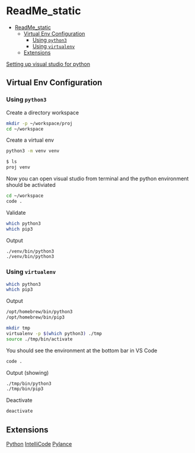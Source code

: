 # ReadMe_static

- [ReadMe\_static](#readme_static)
  - [Virtual Env Configuration](#virtual-env-configuration)
    - [Using `python3`](#using-python3)
    - [Using `virtualenv`](#using-virtualenv)
  - [Extensions](#extensions)

[Setting up visual studio for python](https://code.visualstudio.com/docs/python/python-tutorial)

## Virtual Env Configuration

### Using `python3`

Create a directory workspace

```bash
mkdir -p ~/workspace/proj
cd ~/workspace
```

Create a virtual env

```bash
python3 -m venv venv
```

```bash
$ ls
proj venv
```

Now you can open visual studio from terminal and the python environment should be activiated

```bash
cd ~/workspace
code .
```

Validate

```bash
which python3
which pip3
```

Output

```bash
./venv/bin/python3
./venv/bin/python3
```

### Using `virtualenv`

```bash
which python3
which pip3
```

Output

```bash
/opt/homebrew/bin/python3
/opt/homebrew/bin/pip3
```

```bash
mkdir tmp
virtualenv -p $(which python3) ./tmp
source ./tmp/bin/activate
```

You should see the environment at the bottom bar in VS Code

```bash
code .
```

Output (showing)

```bash
./tmp/bin/python3
./tmp/bin/pip3
```

Deactivate

```bash
deactivate
```

## Extensions

[Python](https://marketplace.visualstudio.com/items?itemName=ms-python.python)
[IntelliCode](https://marketplace.visualstudio.com/items?itemName=VisualStudioExptTeam.vscodeintellicode)
[Pylance](https://marketplace.visualstudio.com/items?itemName=ms-python.vscode-pylance)
